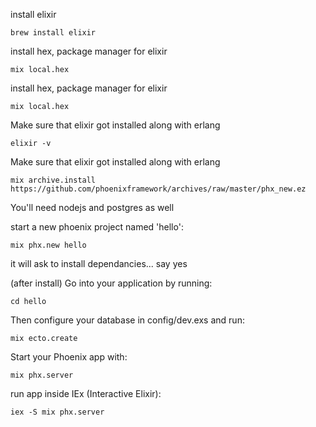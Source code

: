 install elixir

`brew install elixir`

install hex, package manager for elixir

`mix local.hex`

install hex, package manager for elixir

`mix local.hex`

Make sure that elixir got installed along with erlang

`elixir -v`

Make sure that elixir got installed along with erlang

`mix archive.install https://github.com/phoenixframework/archives/raw/master/phx_new.ez`

You'll need nodejs and postgres as well

start a new phoenix project named 'hello':

`mix phx.new hello`

it will ask to install dependancies... say yes

(after install) Go into your application by running:

`cd hello`

Then configure your database in config/dev.exs and run:

`mix ecto.create`

Start your Phoenix app with:

`mix phx.server`

run app inside IEx (Interactive Elixir):

`iex -S mix phx.server`
